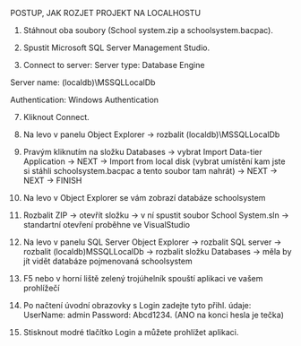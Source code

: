 POSTUP, JAK ROZJET PROJEKT NA LOCALHOSTU

1. Stáhnout oba soubory (School system.zip a schoolsystem.bacpac).

3. Spustit Microsoft SQL Server Management Studio.

5. Connect to server:
Server type: Database Engine

Server name: (localdb)\MSSQLLocalDb

Authentication: Windows Authentication

   
7. Kliknout Connect.

8. Na levo v panelu Object Explorer -> rozbalit (localdb)\MSSQLLocalDb
   
10. Pravým kliknutím na složku Databases -> vybrat Import Data-tier Application
   -> NEXT -> Import from local disk (vybrat umístění kam jste si stáhli schoolsystem.bacpac  a tento soubor tam nahrát) -> NEXT -> NEXT -> FINISH
    
12. Na levo v Object Explorer se vám zobrazí databáze schoolsystem
    
14. Rozbalit ZIP -> otevřít složku -> v ní spustit soubor School System.sln -> standartní otevření proběhne ve
   VisualStudio

16. Na levo v panelu SQL Server Object Explorer -> rozbalit SQL server -> rozbalit (localdb)MSSQLLocalDb
   -> rozbalit složku Databases -> měla by jít vidět databáze pojmenovaná schoolsystem
    
18. F5 nebo v horní liště zelený trojúhelník spouští aplikaci ve vašem prohlížečí
    
20. Po načtení úvodní obrazovky s Login zadejte tyto přihl. údaje:
    UserName: admin
    Password: Abcd1234. (ANO na konci hesla je tečka)
    
22. Stisknout modré tlačítko Login a můžete prohlížet aplikaci.



